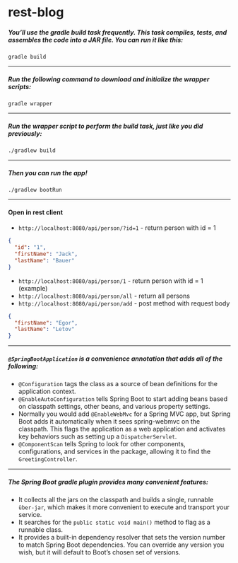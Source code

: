 # rest-blog

##### You’ll use the gradle build task frequently. This task compiles, tests, and assembles the code into a JAR file. You can run it like this:

`gradle build`

___

##### Run the following command to download and initialize the wrapper scripts:

`gradle wrapper`

___

##### Run the wrapper script to perform the build task, just like you did previously:

`./gradlew build`

___

##### Then you can run the app!

`./gradlew bootRun`

___

#### Open in rest client

* `http://localhost:8080/api/person/?id=1` - return person with id = 1
```json
{
  "id": "1",
  "firstName": "Jack",
  "lastName": "Bauer"
}
```
* `http://localhost:8080/api/person/1` - return person with id = 1 (example)
* `http://localhost:8080/api/person/all` - return all persons
* `http://localhost:8080/api/person/add` - post method with request body
```json
{
  "firstName": "Egor",
  "lastName": "Letov"
}
```

___

##### `@SpringBootApplication` is a convenience annotation that adds all of the following:
* `@Configuration` tags the class as a source of bean definitions for the application context.
* `@EnableAutoConfiguration` tells Spring Boot to start adding beans based on classpath settings, other beans, and various property settings.
* Normally you would add `@EnableWebMvc` for a Spring MVC app, but Spring Boot adds it automatically when it sees spring-webmvc on the classpath. This flags the application as a web application and activates key behaviors such as setting up a `DispatcherServlet`.
* `@ComponentScan` tells Spring to look for other components, configurations, and services in the package, allowing it to find the `GreetingController`.

___

##### The Spring Boot gradle plugin provides many convenient features:

* It collects all the jars on the classpath and builds a single, runnable `über-jar`, which makes it more convenient to execute and transport your service.
* It searches for the `public static void main()` method to flag as a runnable class.
* It provides a built-in dependency resolver that sets the version number to match Spring Boot dependencies. You can override any version you wish, but it will default to Boot’s chosen set of versions.
